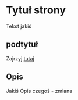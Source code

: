 # Tytuł strony
Tekst jakiś 

## podtytuł 

Zajrzyj [tutaj](www.Dobry_Maciej.pl)

## Opis 
Jakiś Opis czegoś - zmiana 
